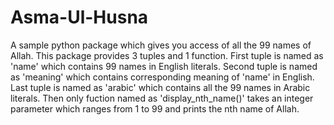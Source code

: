# Asma-Ul-Husna 
A sample python package which gives you access of all the 99 names of Allah.
This package provides 3 tuples and 1 function.
First tuple is named as 'name' which contains 99 names in English literals.
Second tuple is named as 'meaning' which contains corresponding meaning of 'name' in English.
Last tuple is named as 'arabic' which contains all the 99 names in Arabic literals.
Then only fuction named as 'display_nth_name()' takes an integer parameter which ranges from 1 to 99 and prints the nth name of Allah.